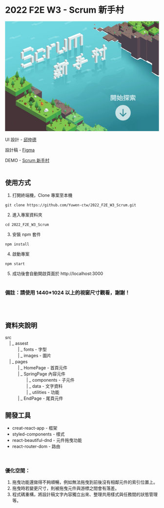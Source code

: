# 2022 F2E W3 - Scrum 新手村

<img src='./public/screen.jpg'>

UI 設計 - <a href="https://2022.thef2e.com/users/12061549261446563754" target="_blank">邱仲德</a>

設計稿 - <a href="https://www.figma.com/file/kbtC7fpZWSjEAzeJmnsVO2/Scrum-%E6%96%B0%E6%89%8B%E6%9D%91?node-id=0%3A1" target="_blank">Figma</a>

DEMO - <a href="https://Yuwen-ctw.github.io/2022_F2E_W3_Scrum" target="_blank">Scrum 新手村</a>
<br>
<br>

## 使用方式

1. 打開終端機，Clone 專案至本機
<pre><code>git clone https://github.com/Yuwen-ctw/2022_F2E_W3_Scrum.git</code></pre>
2. 進入專案資料夾
<pre><code>cd 2022_F2E_W3_Scrum</code></pre>
3. 安裝 npm 套件
<pre><code>npm install</code></pre>
4. 啟動專案
<pre><code>npm start</code></pre>
5. 成功後會自動開啟頁面於 http://localhost:3000
   <br/>
   <br/>

### 備註：請使用 1440\*1024 以上的視窗尺寸觀看，謝謝！

<br/>
<br/>

## 資料夾說明

src\
　| _ assest\
　　　| _ fonts - 字型 \
　　　| _ images - 圖片 \
　| _ pages\
　　　| _ HomePage - 首頁元件\
　　　| _ SpringPage 內容元件\
　　　　　| _ components - 子元件\
　　　　　| _ data - 文字資料\
　　　　　| _ utilities - 功能\
　　　| _ EndPage - 尾頁元件

## 開發工具

- creat-react-app - 框架
- styled-components - 樣式
- react-beautiful-dnd - 元件拖曳功能
- react-router-dom - 路由
  <br/>
  <br/>
  <br/>

### 優化空間：

1. 拖曳功能還做得不夠順暢，例如無法拖曳到前後沒有相鄰元件的索引位置上。
2. 拖曳時若變更尺寸，則被拖曳元件與游標之間會有落差。
3. 程式碼重構，將設計稿文字內容獨立出來、整理共用樣式與任務間的狀態管理等。
